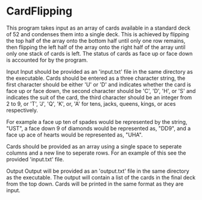 # CardFlipping

This program takes input as an array of cards available in a standard deck of 52 and condenses them into a single deck.
This is achieved by flipping the top half of the array onto the bottom half until only one row remains, then flipping the left half
of the array onto the right half of the array until only one stack of cards is left.
The status of cards as face up or face down is accounted for by the program.

Input
Input should be provided as an 'input.txt' file in the same directory as the executable.
Cards should be entered as a three character string, the first character should be either 'U' or 'D' and indicates whether the card is face up or face down,
the second character should be 'C', 'D', 'H', or 'S' and indicates the suit of the card, the third character should be an integer from 2 to 9, or 'T', 'J', 'Q', 'K', or, 'A'
for tens, jacks, queens, kings, or aces respectively.

For example a face up ten of spades would be represented by the string, "UST", a face down 9 of diamonds would be represented as, "DD9", and a face up ace of hearts would be represented as, "UHA".

Cards should be provided as an array using a single space to seperate columns and a new line to seperate rows. For an example of this see the provided 'input.txt' file.

Output
Output will be provided as an 'output.txt' file in the same directory as the executable. The output will contain a list of the cards in the final deck from the top down.
Cards will be printed in the same format as they are input.
